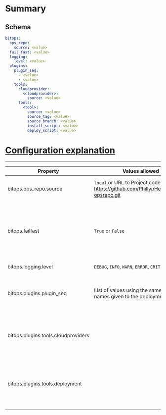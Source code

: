 # Summary
## Schema
```yaml
bitops:
  ops_repo:
    source: <value>
  fail_fast: <value>
  logging:
    level: <value>
  plugins:
    plugin_seq:
      - <value>
      - <value>
    tools:
      cloudprovider:
        <cloudprovider>:
          source: <value>
      tools:
        <tool>:
          source: <value>
          source_tag: <value>
          source_branch: <value>
          install_script: <value>
          deploy_script: <value>
```

# <ins>Configuration explanation</ins>
---


| Property                            | Values allowed                                               | Description                                                  | Default | Required |
| ----------------------------------- | ------------------------------------------------------------ | ------------------------------------------------------------ | ------- | -------- |
| bitops.ops_repo.source              | `local` or URL to Project code example: https://github.com/PhillypHenning/test-opsrepo.git | Location of the Operations Repository                        |         |          |
| bitops.failfast                     | `True` or `False`                                            | Sets an internal flag which if true will exit the application if an exception occurs. |         |          |
| bitops.logging.level                | `DEBUG`, `INFO`, `WARN`, `ERROR`,  `CRITICAL`                | The logging level                                            |         |          |
| bitops.plugins.plugin_seq           | List of values using the same alias names given to the deployment tools. | The sequence of execution for the plugins                    |         |          |
| bitops.plugins.tools.cloudproviders |                                                              | Describes the cloud provider that will be installed and used to deploy |         |          |
| bitops.plugins.tools.deployment     |                                                              | Describes the deployment tools that will be installed and used to deploy |         |          |

